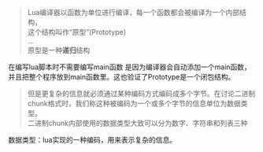 > Lua编译器以函数为单位进行编译，每一个函数都会被编译为一个内部结构，  
> 这个结构叫作“原型”(Prototype)  
> ...   
> 原型是一种**递归**结构

在编写lua脚本时不需要编写main函数
是因为编译器会自动添加一个main函数，并且把整个程序放到main函数里。这也验证了Prototype是一个闭包结构。


> 但是更复杂的信息就必须通过某种编码方式编码成多个字节。在讨论二进制chunk格式时，我们称这种被编码为一个或多个字节的信息单位为数据类型。  
> 二进制chunk内部使用的数据类型大致可以分为数字、字符串和列表三种

数据类型：lua实现的一种编码，用来表示复杂的信息。

